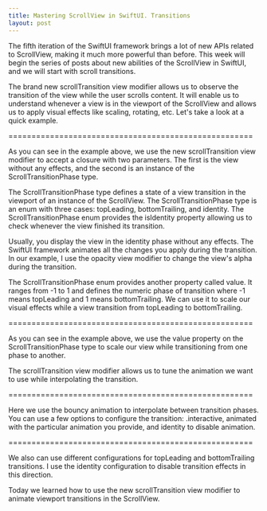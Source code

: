 ```yaml
---
title: Mastering ScrollView in SwiftUI. Transitions
layout: post
---
```


The fifth iteration of the SwiftUI framework brings a lot of new APIs related to ScrollView, making it much more powerful than before. This week will begin the series of posts about new abilities of the ScrollView in SwiftUI, and we will start with scroll transitions.

The brand new scrollTransition view modifier allows us to observe the transition of the view while the user scrolls content. It will enable us to understand whenever a view is in the viewport of the ScrollView and allows us to apply visual effects like scaling, rotating, etc. Let's take a look at a quick example.

=====================================================

As you can see in the example above, we use the new scrollTransition view modifier to accept a closure with two parameters. The first is the view without any effects, and the second is an instance of the ScrollTransitionPhase type.

The ScrollTransitionPhase type defines a state of a view transition in the viewport of an instance of the ScrollView. The ScrollTransitionPhase type is an enum with three cases: topLeading, bottomTrailing, and identity. The ScrollTransitionPhase enum provides the isIdentity property allowing us to check whenever the view finished its transition.

Usually, you display the view in the identity phase without any effects. The SwiftUI framework animates all the changes you apply during the transition. In our example, I use the opacity view modifier to change the view's alpha during the transition.

The ScrollTransitionPhase enum provides another property called value. It ranges from -1 to 1 and defines the numeric phase of transition where -1 means topLeading and 1 means bottomTrailing. We can use it to scale our visual effects while a view transition from topLeading to bottomTrailing.

=====================================================

As you can see in the example above, we use the value property on the ScrollTransitionPhase type to scale our view while transitioning from one phase to another.

The scrollTransition view modifier allows us to tune the animation we want to use while interpolating the transition.

=====================================================

Here we use the bouncy animation to interpolate between transition phases. You can use a few options to configure the transition: .interactive, animated with the particular animation you provide, and identity to disable animation.

=====================================================

We also can use different configurations for topLeading and bottomTrailing transitions. I use the identity configuration to disable transition effects in this direction.

Today we learned how to use the new scrollTransition view modifier to animate viewport transitions in the ScrollView.



